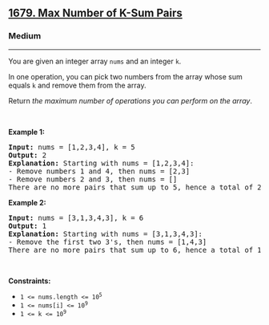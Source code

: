 <h2><a href="https://leetcode.com/problems/max-number-of-k-sum-pairs/">1679. Max Number of K-Sum Pairs</a></h2><h3>Medium</h3><hr><div><p>You are given an integer array <code data-copier-init="true">nums</code> and an integer <code data-copier-init="true">k</code>.</p>

<p>In one operation, you can pick two numbers from the array whose sum equals <code data-copier-init="true">k</code> and remove them from the array.</p>

<p>Return <em>the maximum number of operations you can perform on the array</em>.</p>

<p>&nbsp;</p>
<p><strong class="example">Example 1:</strong></p>

<pre data-copier-init="true"><strong>Input:</strong> nums = [1,2,3,4], k = 5
<strong>Output:</strong> 2
<strong>Explanation:</strong> Starting with nums = [1,2,3,4]:
- Remove numbers 1 and 4, then nums = [2,3]
- Remove numbers 2 and 3, then nums = []
There are no more pairs that sum up to 5, hence a total of 2 operations.</pre>

<p><strong class="example">Example 2:</strong></p>

<pre data-copier-init="true"><strong>Input:</strong> nums = [3,1,3,4,3], k = 6
<strong>Output:</strong> 1
<strong>Explanation:</strong> Starting with nums = [3,1,3,4,3]:
- Remove the first two 3's, then nums = [1,4,3]
There are no more pairs that sum up to 6, hence a total of 1 operation.</pre>

<p>&nbsp;</p>
<p><strong>Constraints:</strong></p>

<ul>
	<li><code data-copier-init="true">1 &lt;= nums.length &lt;= 10<sup>5</sup></code></li>
	<li><code data-copier-init="true">1 &lt;= nums[i] &lt;= 10<sup>9</sup></code></li>
	<li><code data-copier-init="true">1 &lt;= k &lt;= 10<sup>9</sup></code></li>
</ul>
</div>